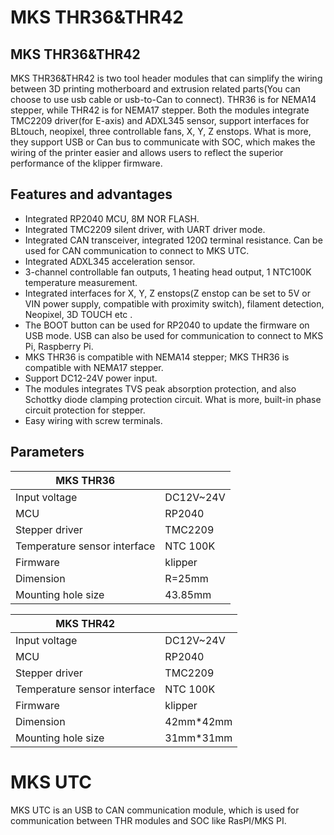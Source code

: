 # MKS THR36&THR42
## MKS THR36&THR42
MKS THR36&THR42 is two tool header modules that can simplify the wiring between 3D printing motherboard and extrusion related parts(You can choose to use usb cable or usb-to-Can to connect). THR36 is for NEMA14 stepper, while THR42 is for NEMA17 stepper. Both the modules integrate TMC2209 driver(for E-axis) and ADXL345 sensor, support interfaces for BLtouch, neopixel, three controllable fans, X, Y, Z enstops. What is more, they support USB or Can bus to communicate with SOC, which makes the wiring of the printer easier and allows users to reflect the superior performance of the klipper firmware.

## Features and advantages
- Integrated RP2040 MCU, 8M NOR FLASH.
- Integrated TMC2209 silent driver, with UART driver mode.
- Integrated CAN transceiver, integrated 120Ω terminal resistance. Can be used for CAN communication to connect to MKS UTC.
- Integrated ADXL345 acceleration sensor.
- 3-channel controllable fan outputs, 1 heating head output, 1 NTC100K temperature measurement.
- Integrated interfaces for X, Y, Z enstops(Z enstop can be set to 5V or VIN power supply, compatible with proximity switch), filament detection, Neopixel, 3D TOUCH etc .
- The BOOT button can be used for RP2040 to update the firmware on USB mode. USB can also be used for communication to connect to MKS Pi, Raspberry Pi.
- MKS THR36 is compatible with NEMA14 stepper; MKS THR36 is compatible with NEMA17 stepper.
- Support DC12-24V power input.
- The modules integrates TVS peak absorption protection, and also Schottky diode clamping protection circuit. What is more, built-in phase circuit protection for stepper.
- Easy wiring with screw terminals.

## Parameters
| MKS THR36      |   |
|------------|--------------------|
| Input voltage | DC12V~24V |
| MCU        | RP2040 | 
| Stepper driver | TMC2209 | 
| Temperature sensor interface | NTC 100K |
| Firmware | klipper | 
| Dimension | R=25mm | 
| Mounting hole size | 43.85mm | 

| MKS THR42      |   |
|------------|--------------------| 
| Input voltage | DC12V~24V |
| MCU        | RP2040 | 
| Stepper driver | TMC2209 | 
| Temperature sensor interface | NTC 100K | 
| Firmware | klipper | 
| Dimension | 42mm*42mm | 
| Mounting hole size | 31mm*31mm | 

# MKS UTC
MKS UTC is an USB to CAN communication module, which is used for communication between THR modules and SOC like RasPI/MKS PI.





                               
